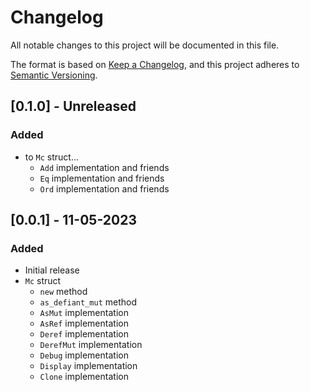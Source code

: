 # Changelog

All notable changes to this project will be documented in this file.

The format is based on [Keep a Changelog](https://keepachangelog.com/en/1.0.0/),
and this project adheres to [Semantic Versioning](https://semver.org/spec/v2.0.0.html).

## [0.1.0] - Unreleased

### Added

- to `Mc` struct...
  - `Add` implementation and friends
  - `Eq` implementation and friends
  - `Ord` implementation and friends

## [0.0.1] - 11-05-2023

### Added

- Initial release
- `Mc` struct
  - `new` method
  - `as_defiant_mut` method
  - `AsMut` implementation
  - `AsRef` implementation
  - `Deref` implementation
  - `DerefMut` implementation
  - `Debug` implementation
  - `Display` implementation
  - `Clone` implementation